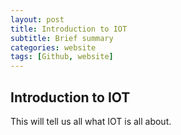 ```yaml
---
layout: post
title: Introduction to IOT
subtitle: Brief summary
categories: website
tags: [Github, website]
---
```


## Introduction to IOT

This will tell us all what IOT is all about.
